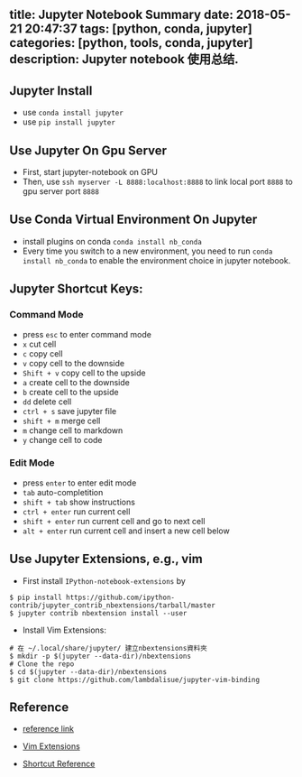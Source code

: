 title: Jupyter Notebook Summary
date: 2018-05-21 20:47:37
tags: [python, conda, jupyter]
categories: [python, tools, conda, jupyter]
description: Jupyter notebook 使用总结.
---

## Jupyter Install 

- use `conda install jupyter`
- use `pip install jupyter`

## Use Jupyter On Gpu Server

- First, start jupyter-notebook on GPU
- Then, use `ssh myserver -L 8888:localhost:8888` to link local port `8888` to gpu server port `8888`


## Use Conda Virtual Environment On Jupyter

- install plugins on conda `conda install nb_conda`
- Every time you switch to a new environment, you need to run `conda install nb_conda` to enable the environment choice in jupyter notebook.


## Jupyter Shortcut Keys:

### Command Mode

- press `esc` to enter command mode
- `x` cut cell
- `c` copy cell
- `v` copy cell to the downside
- `Shift + v` copy cell to the upside
- `a` create cell to the downside
- `b` create cell to the upside
- `dd` delete cell
- `ctrl + s` save jupyter file
- `shift + m` merge cell
- `m` change cell to markdown
- `y` change cell to code

### Edit Mode

- press `enter` to enter edit mode
- `tab` auto-completition
- `shift + tab` show instructions
- `ctrl + enter` run current cell
- `shift + enter` run current cell and go to next cell
- `alt + enter` run current cell and insert a new cell below


## Use Jupyter Extensions, e.g., vim

- First install `IPython-notebook-extensions` by 

```
$ pip install https://github.com/ipython-contrib/jupyter_contrib_nbextensions/tarball/master
$ jupyter contrib nbextension install --user

```

- Install Vim Extensions:

```
# 在 ~/.local/share/jupyter/ 建立nbextensions資料夾
$ mkdir -p $(jupyter --data-dir)/nbextensions
# Clone the repo
$ cd $(jupyter --data-dir)/nbextensions
$ git clone https://github.com/lambdalisue/jupyter-vim-binding

```

## Reference 

- [reference link](https://www.jianshu.com/p/afea092dda1d)

- [Vim Extensions](http://cyruschiu.github.io/2016/09/05/jupyter-notebook-vim-binding/)

- [Shortcut Reference](https://blog.csdn.net/lawme/article/details/51034543)
